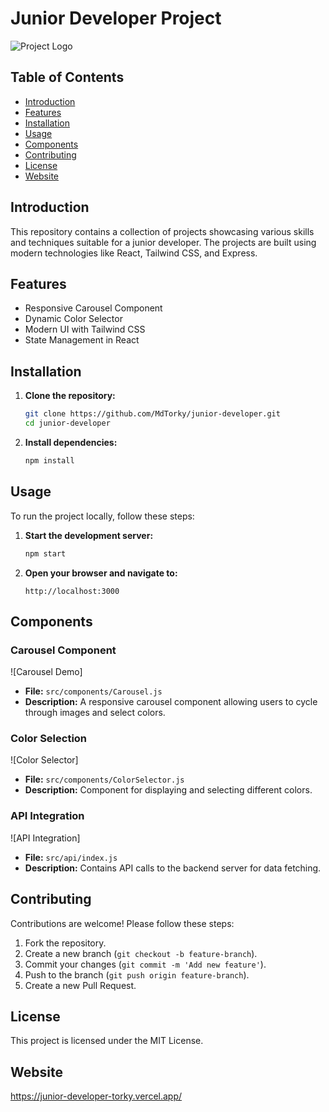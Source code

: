 # Junior Developer Project

![Project Logo](public/Website-Mockups.png)

## Table of Contents

- [Introduction](#introduction)
- [Features](#features)
- [Installation](#installation)
- [Usage](#usage)
- [Components](#components)
- [Contributing](#contributing)
- [License](#license)
- [Website](#website)

## Introduction

This repository contains a collection of projects showcasing various skills and techniques suitable for a junior developer. The projects are built using modern technologies like React, Tailwind CSS, and Express.

## Features

- Responsive Carousel Component
- Dynamic Color Selector
- Modern UI with Tailwind CSS
- State Management in React

## Installation

1. **Clone the repository:**
   ```bash
   git clone https://github.com/MdTorky/junior-developer.git
   cd junior-developer
   ```
2. **Install dependencies:**
   ```bash
   npm install
   ```

## Usage

To run the project locally, follow these steps:

1. **Start the development server:**

   ```bash
   npm start
   ```

2. **Open your browser and navigate to:**
   ```
   http://localhost:3000
   ```

## Components

### Carousel Component

![Carousel Demo]

<!-- (public/carousel-demo.png) -->

- **File:** `src/components/Carousel.js`
- **Description:** A responsive carousel component allowing users to cycle through images and select colors.

### Color Selection

![Color Selector]

<!-- (public/color-selector.png) -->

- **File:** `src/components/ColorSelector.js`
- **Description:** Component for displaying and selecting different colors.

### API Integration

![API Integration]

<!-- (public/api-integration.png) -->

- **File:** `src/api/index.js`
- **Description:** Contains API calls to the backend server for data fetching.

## Contributing

Contributions are welcome! Please follow these steps:

1. Fork the repository.
2. Create a new branch (`git checkout -b feature-branch`).
3. Commit your changes (`git commit -m 'Add new feature'`).
4. Push to the branch (`git push origin feature-branch`).
5. Create a new Pull Request.

## License

This project is licensed under the MIT License.

## Website

https://junior-developer-torky.vercel.app/
